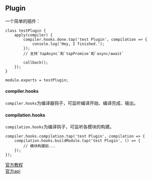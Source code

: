 ## Plugin  
一个简单的插件：

    class testPlugin {
        apply(compiler) {
            compiler.hooks.done.tap('test Plugin', compilation => {
                console.log('Hey, I finished.');
            });
            // 支持`tapAsync`和`tapPromise`和`async/await`

            callback();
        });
    }

    module.exports = testPlugin;

#### compiler.hooks  
`compiler.hooks`为编译器钩子，可监听编译开始、编译完成、输出。

#### compilation.hooks  
`compilation.hooks`为编译钩子，可监听各模块的构建。

    compiler.hooks.compilation.tap('test Plugin', compilation => {
        compilation.hooks.buildModule.tap('test Plugin', () => {
            // 模块构建前...
        });
    });

[官方教程](https://webpack.js.org/contribute/writing-a-plugin/)  
[官方api](https://webpack.js.org/api/plugins/)
